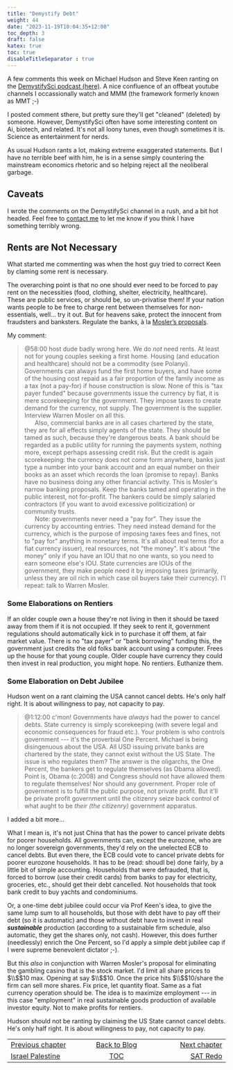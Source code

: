 ```yaml
---
title: "Demystify Debt"
weight: 44
date: "2023-11-19T10:04:35+12:00"
toc_depth: 3
draft: false
katex: true
toc: true
disableTitleSeparator : true
---
```


A few comments this week on 
Michael Hudson and Steve Keen ranting on the 
[DemystifySci podcast (here)](https://www.youtube.com/watch?v=1q8wgMQjDFI). 
A nice confluence of an offbeat youtube 
channels I occassionally watch and MMM (the framework formerly known as MMT ;-)

I posted comment sthere, but pretty sure they'll get "cleaned" (deleted) 
by someone.  However, DemystifySci often have some interesting content 
on Ai, biotech, and related. It's not all loony tunes, even though sometimes 
it is. Science as entertainment for nerds.

As usual Hudson rants a lot, making extreme exaggerated statements. But I 
have no terrible beef with him, he is in a sense simply countering the 
mainstream economics rhetoric and so helping reject all the neoliberal garbage.


## Caveats

I wrote the comments on the DemystifySci channel in a rush, and a bit 
hot headed. Feel free to 
[contact me](/ohanga-pai/contact/) to let me know if you think I have 
something terribly  wrong.

## Rents are Not Necessary

What started me commenting was when the host guy tried to correct Keen by 
claming some rent is necessary.

The overarching point is that no one should ever need to be forced to pay rent 
on the necessities (food, clothing, shelter, electricity, healthcare). These 
are public services, or should be, so un-privatise them! If your nation wants 
people to be free to charge rent between themselves for non-essentials, 
well... try it out. But for heavens sake, protect the innocent from fraudsters 
and banksters. Regulate the banks, à la 
[Mosler’s proposals](https://www.huffpost.com/entry/proposals-for-the-banking_b_432105).

My comment:
> @58:00 host dude badly wrong here. We do *_not_* need rents. At least not 
for young couples seeking a first home. Housing (and education and healthcare) 
should not be a commodity (see Polanyi).  Governments can always fund the 
first home buyers, and have some of the housing cost repaid as a fair 
proportion of the family income as a tax (not a pay-for) if house construction 
is slow.  None of this is "tax payer funded" because governments issue the 
currency by fiat, it is mere scorekeeping for the government. They impose taxes 
to create demand for the currency, not supply. The government is the supplier. 
Interview Warren Mosler on all this.  
&nbsp;&nbsp;&nbsp;&nbsp;&nbsp;&nbsp;Also, commercial banks are in all cases 
chartered by the state, they are for all effects simply agents of the state. 
They should be tamed as such, because they're dangerous beats. A bank should 
be regarded as a public utility for running the payments system, nothing more, 
except perhaps assessing credit risk. But the credit is again scorekeeping: 
the currency does not come form anywhere, banks just type a number into your 
bank account and an equal number on their books as an asset which records the 
loan (promise to repay). Banks have no business doing any other financial 
activity. This is Mosler's narrow banking proposals. Keep the banks tamed 
and operating in the public interest, not for-profit. The bankers could be 
simply salaried contractors (if you want to avoid excessive politicization) 
or community trusts.   
&nbsp;&nbsp;&nbsp;&nbsp;&nbsp;&nbsp;Note: governments never need a "pay for". 
They issue the currency by accounting entries. They need instead demand for 
the currency, which is the purpose of imposing taxes fees and fines, not to 
"pay for" anything in monetary terms. It's all about real terms (for a fiat 
currency issuer), real resources, not "the money".  It's about "the money" 
only if you have an IOU that no one wants, so you need to earn someone else's 
IOU. State currencies are IOUs of the government, they make people need it 
by imposing taxes (primarily, unless they are oil rich in which case oil 
buyers take their currency). I'l repeat: talk to Warren Mosler.

### Some Elaborations on Rentiers

If an older couple own a house they're not living in then it should be taxed 
away from them if it is not occupied. If they seek to rent it, government 
regulations should automatically kick in to purchase it off them, at fair 
market value. There is no "tax payer" or "bank borrowing" funding this, the 
government just credits the old folks bank account using a computer. Frees up 
the house for that young couple. Older couple have currency they could then 
invest in real production, you might hope. No rentiers. Euthanize them.


### Some Elaboration on Debt Jubilee

Hudson went on a rant claiming the USA cannot cancel debts. He's only half 
right. It is about willingness to pay, not capacity to pay. 

> @1:12:00 c'mon! Governments have *_always_* had the power to cancel debts. 
State currency is simply scorekeeping (with severe legal and economic 
consequences for fraud etc.). Your problem is who controls government --- 
it's the proverbial One Percent. Michael is being disingenuous about the USA. 
All USD issuing private banks are chartered by the state, they cannot exist 
without the US State. The issue is who regulates them? The answer is the 
oligarchs, the One Percent, the bankers get to regulate themselves (as Obama 
allowed). Point is, Obama (c.2008) and Congress should not have allowed them 
to regulate themselves! Nor should any government. Proper role of government 
is to fulfill the public purpose, not private profit. But it'll be private 
profit government until the citizenry seize back control of what aught to 
be _their (the citizenry)_ government apparatus.

I added a bit more...

What I mean is, it's not just China that has the power to cancel private 
debts for poorer households. All governments can, except the eurozone, who 
are no longer sovereign governments, they'd rely on the unelected ECB to 
cancel debts. But even there, the ECB could vote to cancel private debts 
for poorer eurozone households.  It has to be (read: shoudl be) done fairly, 
by a little bit of simple accounting. Households that were defrauded, that 
is, forced to borrow (use their credit cards) from banks to pay for 
electricity, groceries, etc., should get their debt cancelled. 
Not households that took bank credit to buy yachts and condominiums.

Or, a one-time debt jubilee could occur via Prof Keen's idea, to give the 
same lump sum to all households, but those with debt have to pay off their 
debt (so it is automatic) and those without debt have to invest in real 
**_sustainable_** production (according to a sustainable firm schedule, 
also automatic, they get the shares only, not cash). However, this does 
further (needlessly) enrich the One Percent, so I'd apply a simple debt 
jubilee cap if I were supreme benevolent dictator ;-).

But this *also*  in conjunction with Warren Mosler's proposal for eliminating 
the gambling casino that *is* the stock market. I'd limit all share prices
to $\\$$10 max. 
Opening at say $\\$$10. Once the price hits 
$\\$$10/share the firm can sell more shares. Fix price, let quantity float. 
Same as a fiat currency operation should be. The idea is to maximize 
employment --- in this case "employment" in real sustainable goods 
production of available investor equity. Not to make profits for rentiers.

Hudson should not be ranting by claiming the US State cannot cancel debts. 
He's only half right. It is about willingness to pay, not capacity to pay.

<table style="border-collapse: collapse; border=0;">
    <colgroup>
       <col span="1" style="width: 25%;">
       <col span="1" style="width: 15%;">
       <col span="1" style="width: 25%;">
    </colgroup>
<tr style="border: 1px solid color:#0f0f0f;">
<td style="border: 1px solid color:#0f0f0f;">
<a href="../42_israel_palestine">Previous chapter</a></td>
<td style="border: 1px solid color:#0f0f0f; text-align:center;">
<a href="../">Back to Blog</a></td>
<td style="border: 1px solid color:#0f0f0f; text-align:right;">
<a href="./44_sat_redo">Next chapter</a></td>
</tr>
<tr style="border: 1px solid color:#0f0f0f;">
<td style="border: 1px solid color:#0f0f0f;">
<a href="../42_israel_palestine">Israel Palestine</a></td>
<td style="border: 1px solid color:#0f0f0f; text-align:center;">
<a href="../">TOC</a></td>
<td style="border: 1px solid color:#0f0f0f; text-align:right;">
<a href="../44_sat_redo">SAT Redo</a></td>
</tr>
</table>
